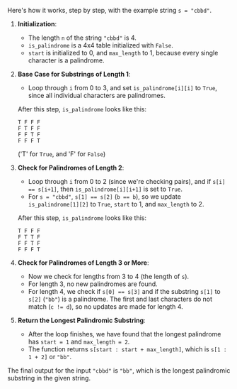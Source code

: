 Here's how it works, step by step, with the example string `s = "cbbd"`.

1. **Initialization**:
   - The length `n` of the string `"cbbd"` is 4.
   - `is_palindrome` is a 4x4 table initialized with `False`.
   - `start` is initialized to 0, and `max_length` to 1, because every single character is a palindrome.

2. **Base Case for Substrings of Length 1**:
   - Loop through `i` from 0 to 3, and set `is_palindrome[i][i]` to `True`, since all individual characters are palindromes.
   
   After this step, `is_palindrome` looks like this:
   ```
   T F F F
   F T F F
   F F T F
   F F F T
   ```
   ('T' for `True`, and 'F' for `False`)

3. **Check for Palindromes of Length 2**:
   - Loop through `i` from 0 to 2 (since we're checking pairs), and if `s[i] == s[i+1]`, then `is_palindrome[i][i+1]` is set to `True`.
   - For `s = "cbbd"`, `s[1] == s[2]` (`b == b`), so we update `is_palindrome[1][2]` to `True`, `start` to 1, and `max_length` to 2.
   
   After this step, `is_palindrome` looks like this:
   ```
   T F F F
   F T T F
   F F T F
   F F F T
   ```

4. **Check for Palindromes of Length 3 or More**:
   - Now we check for lengths from 3 to 4 (the length of `s`).
   - For length 3, no new palindromes are found.
   - For length 4, we check if `s[0] == s[3]` and if the substring `s[1]` to `s[2]` (`"bb"`) is a palindrome. The first and last characters do not match (`c != d`), so no updates are made for length 4.

5. **Return the Longest Palindromic Substring**:
   - After the loop finishes, we have found that the longest palindrome has `start = 1` and `max_length = 2`.
   - The function returns `s[start : start + max_length]`, which is `s[1 : 1 + 2]` or `"bb"`.

The final output for the input `"cbbd"` is `"bb"`, which is the longest palindromic substring in the given string.